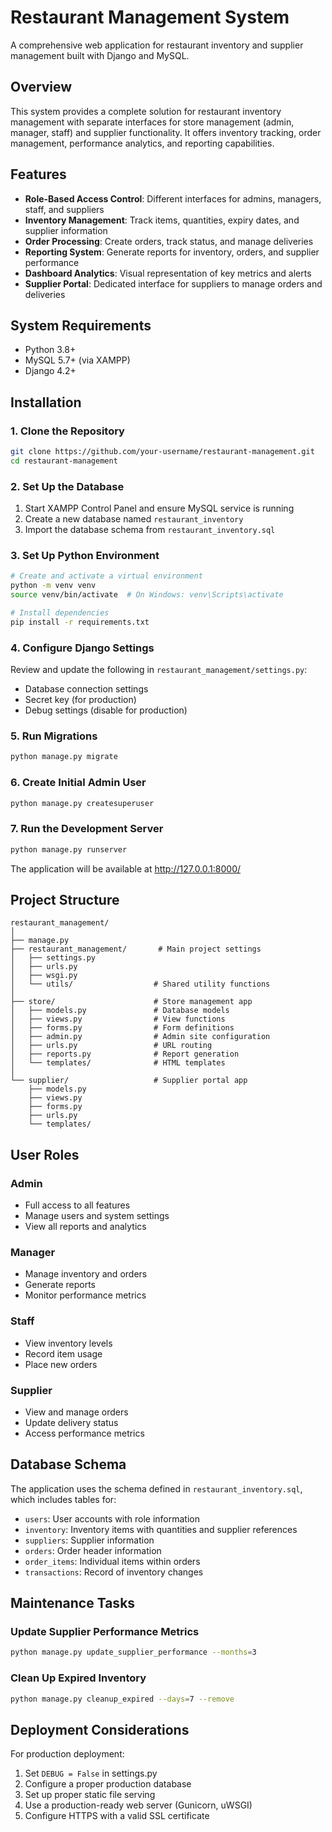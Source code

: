 # Restaurant Management System

A comprehensive web application for restaurant inventory and supplier management built with Django and MySQL.

## Overview

This system provides a complete solution for restaurant inventory management with separate interfaces for store management (admin, manager, staff) and supplier functionality. It offers inventory tracking, order management, performance analytics, and reporting capabilities.

## Features

- **Role-Based Access Control**: Different interfaces for admins, managers, staff, and suppliers
- **Inventory Management**: Track items, quantities, expiry dates, and supplier information
- **Order Processing**: Create orders, track status, and manage deliveries
- **Reporting System**: Generate reports for inventory, orders, and supplier performance
- **Dashboard Analytics**: Visual representation of key metrics and alerts
- **Supplier Portal**: Dedicated interface for suppliers to manage orders and deliveries

## System Requirements

- Python 3.8+
- MySQL 5.7+ (via XAMPP)
- Django 4.2+

## Installation

### 1. Clone the Repository

```bash
git clone https://github.com/your-username/restaurant-management.git
cd restaurant-management
```

### 2. Set Up the Database

1. Start XAMPP Control Panel and ensure MySQL service is running
2. Create a new database named `restaurant_inventory`
3. Import the database schema from `restaurant_inventory.sql`

### 3. Set Up Python Environment

```bash
# Create and activate a virtual environment
python -m venv venv
source venv/bin/activate  # On Windows: venv\Scripts\activate

# Install dependencies
pip install -r requirements.txt
```

### 4. Configure Django Settings

Review and update the following in `restaurant_management/settings.py`:

- Database connection settings
- Secret key (for production)
- Debug settings (disable for production)

### 5. Run Migrations

```bash
python manage.py migrate
```

### 6. Create Initial Admin User

```bash
python manage.py createsuperuser
```

### 7. Run the Development Server

```bash
python manage.py runserver
```

The application will be available at http://127.0.0.1:8000/

## Project Structure

```
restaurant_management/
│
├── manage.py
├── restaurant_management/       # Main project settings
│   ├── settings.py
│   ├── urls.py
│   ├── wsgi.py
│   └── utils/                  # Shared utility functions
│
├── store/                      # Store management app
│   ├── models.py               # Database models
│   ├── views.py                # View functions
│   ├── forms.py                # Form definitions
│   ├── admin.py                # Admin site configuration
│   ├── urls.py                 # URL routing
│   ├── reports.py              # Report generation
│   └── templates/              # HTML templates
│
└── supplier/                   # Supplier portal app
    ├── models.py
    ├── views.py
    ├── forms.py
    ├── urls.py
    └── templates/
```

## User Roles

### Admin
- Full access to all features
- Manage users and system settings
- View all reports and analytics

### Manager
- Manage inventory and orders
- Generate reports
- Monitor performance metrics

### Staff
- View inventory levels
- Record item usage
- Place new orders

### Supplier
- View and manage orders
- Update delivery status
- Access performance metrics

## Database Schema

The application uses the schema defined in `restaurant_inventory.sql`, which includes tables for:

- `users`: User accounts with role information
- `inventory`: Inventory items with quantities and supplier references
- `suppliers`: Supplier information
- `orders`: Order header information
- `order_items`: Individual items within orders
- `transactions`: Record of inventory changes

## Maintenance Tasks

### Update Supplier Performance Metrics

```bash
python manage.py update_supplier_performance --months=3
```

### Clean Up Expired Inventory

```bash
python manage.py cleanup_expired --days=7 --remove
```

## Deployment Considerations

For production deployment:

1. Set `DEBUG = False` in settings.py
2. Configure a proper production database
3. Set up proper static file serving
4. Use a production-ready web server (Gunicorn, uWSGI)
5. Configure HTTPS with a valid SSL certificate

